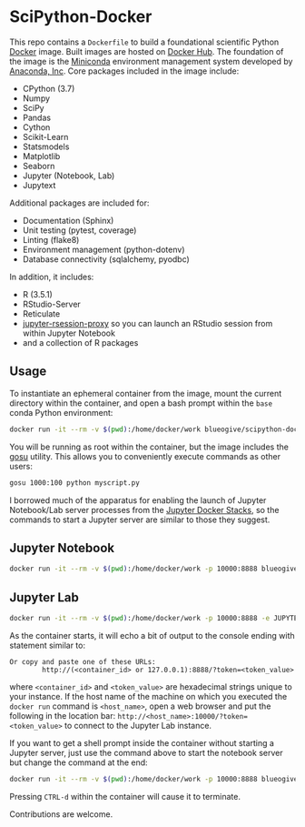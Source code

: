 # SciPython-Docker

This repo contains a `Dockerfile` to build a foundational scientific Python
[Docker](https://www.docker.com) image. Built images are hosted on
[Docker Hub](https://hub.docker.com/blueogive/scipython-docker). The
foundation of the image is the [Miniconda](https://conda.io/miniconda.html)
environment management system developed by
[Anaconda, Inc](https://www.anaconda.com/). Core packages included in the
image include:
* CPython (3.7)
* Numpy
* SciPy
* Pandas
* Cython
* Scikit-Learn
* Statsmodels
* Matplotlib
* Seaborn
* Jupyter (Notebook, Lab)
* Jupytext

Additional packages are included for:
* Documentation (Sphinx)
* Unit testing (pytest, coverage)
* Linting (flake8)
* Environment management (python-dotenv)
* Database connectivity (sqlalchemy, pyodbc)

In addition, it includes:
* R (3.5.1)
* RStudio-Server
* Reticulate
* [jupyter-rsession-proxy](https://github.com/jupyterhub/jupyter-server-proxy/tree/master/contrib/rstudio) so you can launch an RStudio session from within Jupyter Notebook
* and a collection of R packages

## Usage

To instantiate an ephemeral container from the image, mount the current
directory within the container, and open a bash prompt within the `base` conda
Python environment:

```bash
docker run -it --rm -v $(pwd):/home/docker/work blueogive/scipython-docker:latest
```

You will be running as root within the container, but the image includes the
[gosu](https://github.com/tianon/gosu) utility. This allows you to conveniently execute commands as other users:

```bash
gosu 1000:100 python myscript.py
```

I borrowed much of the apparatus for enabling the launch of Jupyter Notebook/Lab server processes from the [Jupyter Docker Stacks](https://github.com/jupyter/docker-stacks/), so the commands to start a Jupyter server are similar to those they suggest.

## Jupyter Notebook

```bash
docker run -it --rm -v $(pwd):/home/docker/work -p 10000:8888 blueogive/scipython-docker:latest gosu 1000:100 start-notebook.sh
```

## Jupyter Lab

```bash
docker run -it --rm -v $(pwd):/home/docker/work -p 10000:8888 -e JUPYTER_ENABLE_LAB=yes blueogive/scipython-docker:latest gosu 1000:100 start-notebook.sh
```
As the container starts, it will echo a bit of output to the console ending with statement similar to:

```
Or copy and paste one of these URLs:
        http://(<container_id> or 127.0.0.1):8888/?token=<token_value>
```
where `<container_id>` and `<token_value>` are hexadecimal strings unique to your instance. If the host name of the machine on which you executed the `docker run` command is `<host_name>`, open a web browser and put the following in the location bar: `http://<host_name>:10000/?token=<token_value>` to connect to the Jupyter Lab instance.

If you want to get a shell prompt inside the container without starting a
Jupyter server, just use the command above to start the notebook server but
change the command at the end:

```bash
docker run -it --rm -v $(pwd):/home/docker/work -p 10000:8888 blueogive/scipython-docker:latest gosu 1000:100 /bin/bash
```

Pressing `CTRL-d` within the container will cause it to terminate.

Contributions are welcome.
